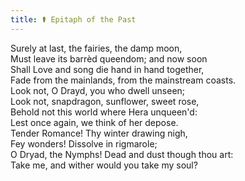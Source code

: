 ```yaml
---
title: ⚰️ Epitaph of the Past
---
```


Surely at last, the fairies, the damp moon,<br>
Must leave its barrèd queendom; and now soon<br>
Shall Love and song die hand in hand together,<br>
Fade from the mainlands, from the mainstream coasts.<br>
Look not, O Drayd, you who dwell unseen;<br>
Look not, snapdragon, sunflower, sweet rose,<br>
Behold not this world where Hera unqueen'd:<br>
Lest once again, we think of her depose.<br>
Tender Romance! Thy winter drawing nigh,<br>
Fey wonders! Dissolve in rigmarole;<br>
O Dryad, the Nymphs! Dead and dust though thou art:<br>
Take me, and wither would you take my soul?<br>

